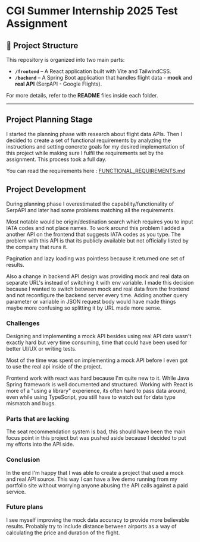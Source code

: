 # CGI Summer Internship 2025 Test Assignment

## **📂 Project Structure**  
This repository is organized into two main parts:  
- **`/frontend`** – A React application built with Vite and TailwindCSS.  
- **`/backend`** – A Spring Boot application that handles flight data - **mock** and **real API** (SerpAPI - Google Flights).  

For more details, refer to the **README** files inside each folder.

---

## Project Planning Stage
I started the planning phase with research about flight data APIs. Then I decided to create a set of functional requirements by analyzing the instructions and setting concrete goals for my desired implementation of this project while making sure I fulfil the requirements set by the assignment. This process took a full day.

You can read the requirements here : [FUNCTIONAL_REQUIREMENTS.md](FUNCTIONAL_REQUIREMENTS.md)

## Project Development

During planning phase I overestimated the capability/functionality of SerpAPI and later had some problems matching all the requirements.

Most notable would be origin/destination search which requires you to input IATA codes and not place names. To work around this problem I added a another API on the frontend that suggests IATA codes as you type. The problem with this API is that its publicly available but not officially listed by the company that runs it.

Pagination and lazy loading was pointless because it returned one set of results.

Also a change in backend API design was providing mock and real data on separate URL's instead of switching it with env variable. I made this decision because I wanted to switch between mock and real data from the frontend and not reconfigure the backend server every time. Adding another query parameter or variable in JSON request body would have made things maybe more confusing so splitting it by URL made more sense.

### Challenges
Designing and implementing a mock API besides using real API data wasn't exactly hard but very time consuming, time that could have been used for better UI/UX or writing tests. 

Most of the time was spent on implementing a mock API before I even got to use the real api inside of the project.

Frontend work with react was hard because I'm quite new to it. While Java Spring framework is well documented and structured. Working with React is more of a "using a library" experience, its often hard to pass data around, even while using TypeScript, you still have to watch out for data type mismatch and bugs.

### Parts that are lacking
The seat recommendation system is bad, this should have been the main focus point in this project but was pushed aside because I decided to put my efforts into the API side.

### Conclusion
In the end I'm happy that I was able to create a project that used a mock and real API source. This way I can have a live demo running from my portfolio site without worrying anyone abusing the API calls against a paid service.

### Future plans
I see myself improving the mock data accuracy to provide more believable results. Probably try to include distance between airports as a way of calculating the price and duration of the flight.
